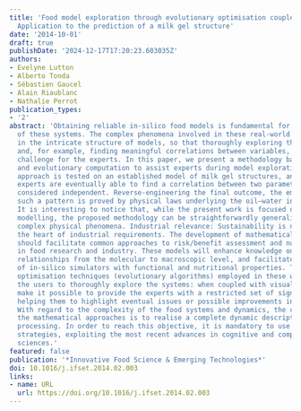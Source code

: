 ```yaml
---
title: 'Food model exploration through evolutionary optimisation coupled with visualisation:
  Application to the prediction of a milk gel structure'
date: '2014-10-01'
draft: true
publishDate: '2024-12-17T17:20:23.603035Z'
authors:
- Evelyne Lutton
- Alberto Tonda
- Sébastien Gaucel
- Alain Riaublanc
- Nathalie Perrot
publication_types:
- '2'
abstract: 'Obtaining reliable in-silico food models is fundamental for a better understanding
  of these systems. The complex phenomena involved in these real-world processes reflect
  in the intricate structure of models, so that thoroughly exploring their behaviour
  and, for example, finding meaningful correlations between variables, become a relevant
  challenge for the experts. In this paper, we present a methodology based on visualisation
  and evolutionary computation to assist experts during model exploration. The proposed
  approach is tested on an established model of milk gel structures, and we show how
  experts are eventually able to find a correlation between two parameters, previously
  considered independent. Reverse-engineering the final outcome, the emergence of
  such a pattern is proved by physical laws underlying the oil–water interface colonisation.
  It is interesting to notice that, while the present work is focused on milk gel
  modelling, the proposed methodology can be straightforwardly generalised to other
  complex physical phenomena. Industrial relevance: Sustainability is nowadays at
  the heart of industrial requirements. The development of mathematical approaches
  should facilitate common approaches to risk/benefit assessment and nutritional quality
  in food research and industry. These models will enhance knowledge on process–structure–property
  relationships from the molecular to macroscopic level, and facilitate the creation
  of in-silico simulators with functional and nutritional properties. The stochastic
  optimisation techniques (evolutionary algorithms) employed in these works allow
  the users to thoroughly explore the systems: when coupled with visualisation, they
  make it possible to provide the experts with a restricted set of significant data,
  helping them to highlight eventual issues or possible improvements in the model.
  With regard to the complexity of the food systems and dynamics, the challenge of
  the mathematical approaches is to realise a complete dynamic description of food
  processing. In order to reach this objective, it is mandatory to use innovative
  strategies, exploiting the most recent advances in cognitive and complex system
  sciences.'
featured: false
publication: '*Innovative Food Science & Emerging Technologies*'
doi: 10.1016/j.ifset.2014.02.003
links:
- name: URL
  url: https://doi.org/10.1016/j.ifset.2014.02.003
---
```


